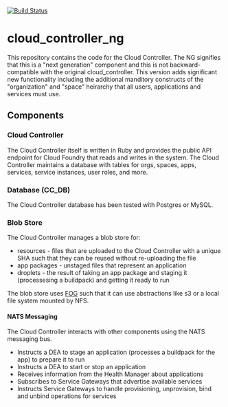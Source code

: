 [![Build Status](https://travis-ci.org/cloudfoundry/cloud_controller_ng.png)](https://travis-ci.org/cloudfoundry/cloud_controller_ng)

# cloud_controller_ng

This repository contains the code for the Cloud Controller. The NG signifies that this is a "next generation" component and this is not backward-compatible with the original cloud_controller. 
This version adds significant new functionality including the additional manditory constructs of the "organization" and "space" heirarchy that all users, applications and services must use.

## Components

### Cloud Controller

The Cloud Controller itself is written in Ruby and provides the public API endpoint for Cloud Foundry that
reads and writes in the system. The Cloud Controller maintains a database with tables for orgs, spaces, apps,
services, service instances, user roles, and more. 

### Database (CC_DB)

The Cloud Controller database has been tested with Postgres or MySQL.

### Blob Store

The Cloud Controller manages a blob store for:

- resources - files that are uploaded to the Cloud Controller with a unique SHA such that they can be reused without re-uploading the file
- app packages - unstaged files that represent an application
- droplets - the result of taking an app package and staging it (processesing a buildpack) and getting it ready to run

The blob store uses [FOG][fog] such that it can use abstractions like s3 or a local file system mounted by NFS.

[fog]: http://fog.io/

#### NATS Messaging

The Cloud Controller interacts with other components using the NATS messaging bus.

- Instructs a DEA to stage an application (processes a buildpack for the app) to prepare it to run
- Instructs a DEA to start or stop an application
- Receives information from the Health Manager about applications
- Subscribes to Service Gateways that advertise available services
- Instructs Service Gateways to handle provisioning, unprovision, bind and unbind operations for services
